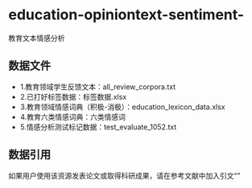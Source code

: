 # education-opiniontext-sentiment-
教育文本情感分析

## 数据文件
- 1.教育领域学生反馈文本：all_review_corpora.txt
- 2.已打好标签数据：标签数据.xlsx
- 3.教育领域情感词典（积极-消极）：education_lexicon_data.xlsx
- 4.教育六类情感词典：六类情感词
- 5.情感分析测试标记数据：test_evaluate_1052.txt


## 数据引用
如果用户使用该资源发表论文或取得科研成果，请在参考文献中加入引文“”

